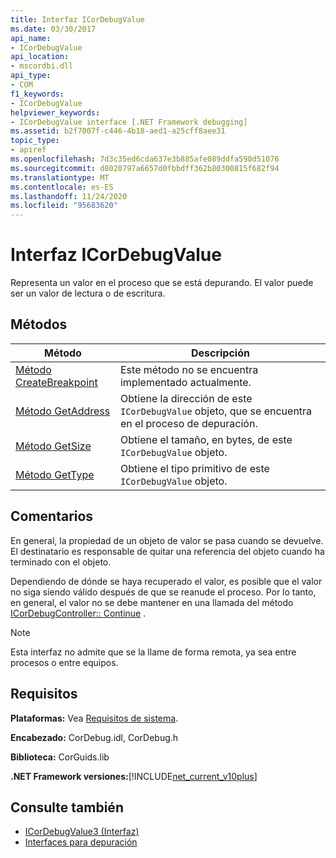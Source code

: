 ```yaml
---
title: Interfaz ICorDebugValue
ms.date: 03/30/2017
api_name:
- ICorDebugValue
api_location:
- mscordbi.dll
api_type:
- COM
f1_keywords:
- ICorDebugValue
helpviewer_keywords:
- ICorDebugValue interface [.NET Framework debugging]
ms.assetid: b2f7007f-c446-4b18-aed1-a25cff8aee31
topic_type:
- apiref
ms.openlocfilehash: 7d3c35ed6cda637e3b885afe089ddfa590d51076
ms.sourcegitcommit: d8020797a6657d0fbbdff362b80300815f682f94
ms.translationtype: MT
ms.contentlocale: es-ES
ms.lasthandoff: 11/24/2020
ms.locfileid: "95683620"
---
```

# <a name="icordebugvalue-interface"></a>Interfaz ICorDebugValue

Representa un valor en el proceso que se está depurando. El valor puede ser un valor de lectura o de escritura.  
  
## <a name="methods"></a>Métodos  
  
|Método|Descripción|  
|------------|-----------------|  
|[Método CreateBreakpoint](icordebugvalue-createbreakpoint-method.md)|Este método no se encuentra implementado actualmente.|  
|[Método GetAddress](icordebugvalue-getaddress-method.md)|Obtiene la dirección de este `ICorDebugValue` objeto, que se encuentra en el proceso de depuración.|  
|[Método GetSize](icordebugvalue-getsize-method.md)|Obtiene el tamaño, en bytes, de este `ICorDebugValue` objeto.|  
|[Método GetType](icordebugvalue-gettype-method.md)|Obtiene el tipo primitivo de este `ICorDebugValue` objeto.|  
  
## <a name="remarks"></a>Comentarios  

 En general, la propiedad de un objeto de valor se pasa cuando se devuelve. El destinatario es responsable de quitar una referencia del objeto cuando ha terminado con el objeto.  
  
 Dependiendo de dónde se haya recuperado el valor, es posible que el valor no siga siendo válido después de que se reanude el proceso. Por lo tanto, en general, el valor no se debe mantener en una llamada del método [ICorDebugController:: Continue](icordebugcontroller-continue-method.md) .  
  
> [!NOTE]
> Esta interfaz no admite que se la llame de forma remota, ya sea entre procesos o entre equipos.  
  
## <a name="requirements"></a>Requisitos  

 **Plataformas:** Vea [Requisitos de sistema](../../get-started/system-requirements.md).  
  
 **Encabezado:** CorDebug.idl, CorDebug.h  
  
 **Biblioteca:** CorGuids.lib  
  
 **.NET Framework versiones:**[!INCLUDE[net_current_v10plus](../../../../includes/net-current-v10plus-md.md)]  
  
## <a name="see-also"></a>Consulte también

- [ICorDebugValue3 (Interfaz)](icordebugvalue3-interface.md)
- [Interfaces para depuración](debugging-interfaces.md)
